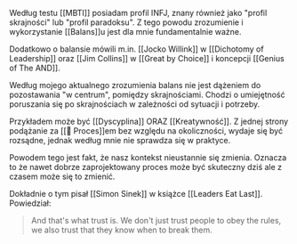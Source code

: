 Według testu [[MBTI]] posiadam profil INFJ, znany również jako "profil skrajności" lub "profil paradoksu". Z tego powodu zrozumienie i wykorzystanie [[Balans]]u jest dla mnie fundamentalnie ważne. 

Dodatkowo o balansie mówili m.in. [[Jocko Willink]] w [[Dichotomy of Leadership]] oraz [[Jim Collins]] w [[Great by Choice]] i koncepcji [[Genius of The AND]].

Według mojego aktualnego zrozumienia balans nie jest dążeniem do pozostawania "w centrum", pomiędzy skrajnościami. Chodzi o umiejętność poruszania się po skrajnościach w zależności od sytuacji i potrzeby. 

Przykładem może być [[Dyscyplina]] ORAZ [[Kreatywność]]. Z jednej strony podążanie za [[💫 Proces]]em bez względu na okoliczności, wydaje się być rozsądne, jednak według mnie nie sprawdza się w praktyce.

Powodem tego jest fakt, że nasz kontekst nieustannie się zmienia. Oznacza to że nawet dobrze zaprojektowany proces może być skuteczny dziś ale z czasem może się to zmienić. 

Dokładnie o tym pisał [[Simon Sinek]] w książce [[Leaders Eat Last]]. Powiedział: 

> And that's what trust is. We don't just trust people to obey the rules, we also trust that they know when to break them. 